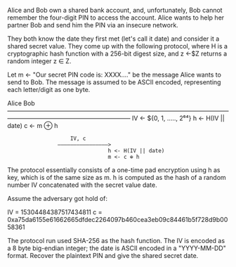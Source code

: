 Alice and Bob own a shared bank account, and, unfortunately, Bob cannot remember the four-digit PIN to access the account. Alice wants to help her partner Bob and send him the PIN via an insecure network.

They both know the date they first met (let's call it date) and consider it a shared secret value. 
They come up with the following protocol, where H is a cryptographic hash function with a 256-bit digest size, and z <-$Z returns a random integer z ∈ Z.

Let m <- "Our secret PIN code is: XXXX...." be the message Alice wants to send to Bob. The message is assumed to be ASCII encoded, representing each letter/digit as one byte.

Alice                                               Bob
――――――――――――――――――――――――――――――――――――――――――――――――――――――――
IV <- ${0, 1, ....., 2⁶⁴}
h <- H(IV || date)
c <-  m ⊕ h

                        IV, c
                    ――――――――――――――――>
                                    h <- H(IV || date)
                                    m <- c ⊕ h

The protocol essentially consists of a one-time pad encryption using h as key, which is of the same size as m. 
h is computed as the hash of a random number IV concatenated with the secret value date.

Assume the adversary got hold of:

IV = 15304484387517434811
c = 0xa75da6155e61662665dfdec2264097b460cea3eb09c84461b5f728d9b0058361

The protocol run used SHA-256 as the hash function. The IV is encoded as a 8 byte big-endian integer; the date is ASCII encoded in a "YYYY-MM-DD" format. 
Recover the plaintext PIN and give the shared secret date. 